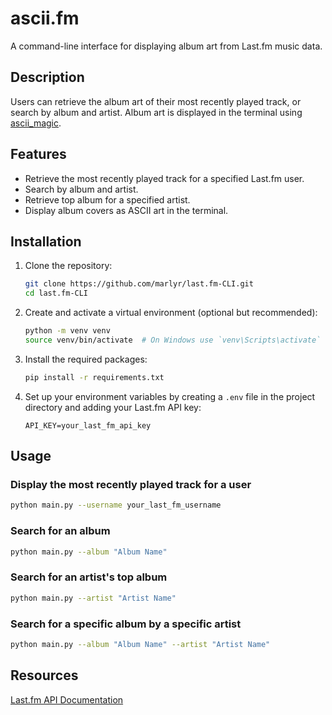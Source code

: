 # ascii.fm

A command-line interface for displaying album art from Last.fm music data.

## Description

Users can retrieve the album art of their most recently played track, or search by album and artist. Album art is displayed in the terminal using [ascii_magic](https://pypi.org/project/ascii-magic/).

## Features

- Retrieve the most recently played track for a specified Last.fm user.
- Search by album and artist.
- Retrieve top album for a specified artist.
- Display album covers as ASCII art in the terminal.

## Installation

1. Clone the repository:

    ```bash
    git clone https://github.com/marlyr/last.fm-CLI.git
    cd last.fm-CLI
    ```

2. Create and activate a virtual environment (optional but recommended):

    ```bash
    python -m venv venv
    source venv/bin/activate  # On Windows use `venv\Scripts\activate`
    ```

3. Install the required packages:

    ```bash
    pip install -r requirements.txt
    ```

4. Set up your environment variables by creating a `.env` file in the project directory and adding your Last.fm API key:

    ```
    API_KEY=your_last_fm_api_key
    ```

## Usage

### Display the most recently played track for a user

```bash
python main.py --username your_last_fm_username
```

### Search for an album
```bash
python main.py --album "Album Name"
```

### Search for an artist's top album
```bash
python main.py --artist "Artist Name"
```

### Search for a specific album by a specific artist

```bash
python main.py --album "Album Name" --artist "Artist Name"
```

## Resources
[Last.fm API Documentation](https://www.last.fm/api)
